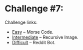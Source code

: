 # Challenge #7:

Challenge links:

- [Easy](https://www.reddit.com/r/dailyprogrammer/comments/pr2xr/2152012_challenge_7_easy/) – Morse Code.
- [Intermediate](https://www.reddit.com/r/dailyprogrammer/comments/pr265/2152012_challenge_7_intermediate/) – Recursive Image.
- [Difficult](https://www.reddit.com/r/dailyprogrammer/comments/pr4vo/2152012_challenge_7_difficult/) – Reddit Bot.
